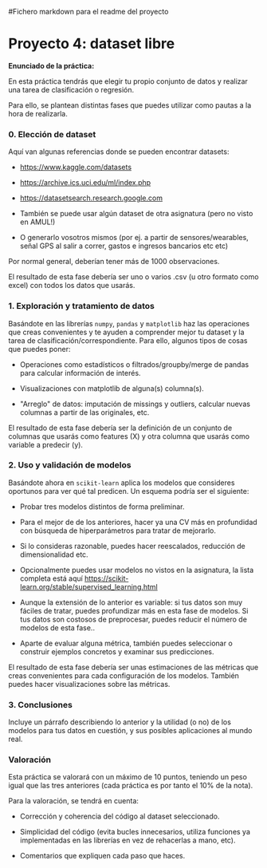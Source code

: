#Fichero markdown para el readme del proyecto

# Proyecto 4: dataset libre

**Enunciado de la práctica:**

En esta práctica tendrás que elegir tu propio conjunto de datos y realizar una tarea de clasificación o regresión.

Para ello, se plantean distintas fases que puedes utilizar como pautas a la hora de realizarla.

### 0. Elección de dataset

Aquí van algunas referencias donde se pueden encontrar datasets:

* https://www.kaggle.com/datasets 

* https://archive.ics.uci.edu/ml/index.php

* https://datasetsearch.research.google.com

* También se puede usar algún dataset de otra asignatura (pero no visto en AMUL!)

* O generarlo vosotros mismos (por ej. a partir de sensores/wearables, señal GPS al salir a correr, gastos e ingresos bancarios etc etc)

Por normal general, deberían tener más de 1000 observaciones.

El resultado de esta fase debería ser uno o varios .csv (u otro formato como excel) con todos los datos que usarás.

### 1. Exploración y tratamiento de datos

Basándote en las librerías ```numpy```, ```pandas``` y ```matplotlib``` haz las operaciones que creas convenientes y te ayuden a comprender mejor tu dataset y la tarea de clasificación/correspondiente. Para ello, algunos tipos de cosas que puedes poner:

* Operaciones como estadísticos o filtrados/groupby/merge de pandas para calcular información de interés.

* Visualizaciones con matplotlib de alguna(s) columna(s).

* "Arreglo" de datos: imputación de missings y outliers, calcular nuevas columnas a partir de las originales, etc.

El resultado de esta fase debería ser la definición de un conjunto de columnas que usarás como features (X) y otra columna que usarás como variable a predecir (y).

### 2. Uso y validación de modelos

Basándote ahora en ```scikit-learn``` aplica los modelos que consideres oportunos para ver qué tal predicen.
Un esquema podría ser el siguiente:

* Probar tres modelos distintos de forma preliminar.

* Para el mejor de de los anteriores, hacer ya una CV más en profundidad con búsqueda de hiperparámetros para tratar de mejorarlo.

* Si lo consideras razonable, puedes hacer reescalados, reducción de dimensionalidad etc.

* Opcionalmente puedes usar modelos no vistos en la asignatura, la lista completa está aquí https://scikit-learn.org/stable/supervised_learning.html

* Aunque la extensión de lo anterior es variable: si tus datos son muy fáciles de tratar, puedes profundizar más en esta fase de modelos. Si tus datos son costosos de preprocesar, puedes reducir el número de modelos de esta fase..

* Aparte de evaluar alguna métrica, también puedes seleccionar o construir ejemplos concretos y examinar sus predicciones.

El resultado de esta fase debería ser unas estimaciones de las métricas que creas convenientes para cada configuración de los modelos. También puedes hacer visualizaciones sobre las métricas.

### 3. Conclusiones

Incluye un párrafo describiendo lo anterior y la utilidad (o no) de los modelos para tus datos en cuestión, y sus posibles aplicaciones al mundo real.

### Valoración

Esta práctica se valorará con un máximo de 10 puntos, teniendo un peso igual que las tres anteriores (cada práctica es por tanto el 10% de la nota).

Para la valoración, se tendrá en cuenta:

* Corrección y coherencia del código al dataset seleccionado.

* Simplicidad del código (evita bucles innecesarios, utiliza funciones ya implementadas en las librerías en vez de rehacerlas a mano, etc).

* Comentarios que expliquen cada paso que haces.


